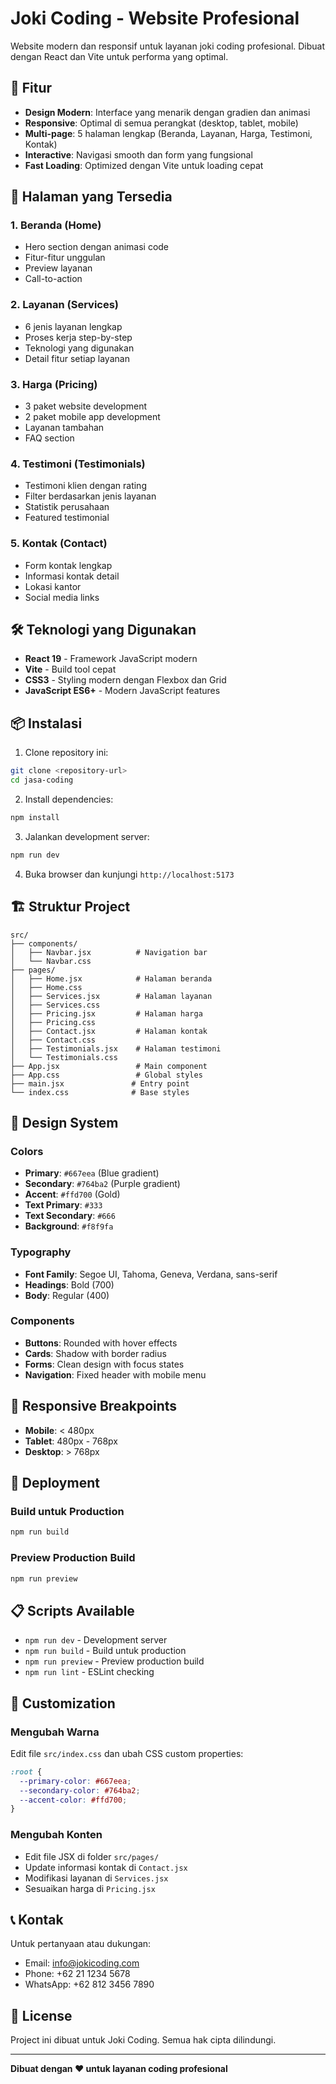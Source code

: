 # Joki Coding - Website Profesional

Website modern dan responsif untuk layanan joki coding profesional. Dibuat dengan React dan Vite untuk performa yang optimal.

## 🚀 Fitur

- **Design Modern**: Interface yang menarik dengan gradien dan animasi
- **Responsive**: Optimal di semua perangkat (desktop, tablet, mobile)
- **Multi-page**: 5 halaman lengkap (Beranda, Layanan, Harga, Testimoni, Kontak)
- **Interactive**: Navigasi smooth dan form yang fungsional
- **Fast Loading**: Optimized dengan Vite untuk loading cepat

## 📱 Halaman yang Tersedia

### 1. Beranda (Home)

- Hero section dengan animasi code
- Fitur-fitur unggulan
- Preview layanan
- Call-to-action

### 2. Layanan (Services)

- 6 jenis layanan lengkap
- Proses kerja step-by-step
- Teknologi yang digunakan
- Detail fitur setiap layanan

### 3. Harga (Pricing)

- 3 paket website development
- 2 paket mobile app development
- Layanan tambahan
- FAQ section

### 4. Testimoni (Testimonials)

- Testimoni klien dengan rating
- Filter berdasarkan jenis layanan
- Statistik perusahaan
- Featured testimonial

### 5. Kontak (Contact)

- Form kontak lengkap
- Informasi kontak detail
- Lokasi kantor
- Social media links

## 🛠️ Teknologi yang Digunakan

- **React 19** - Framework JavaScript modern
- **Vite** - Build tool cepat
- **CSS3** - Styling modern dengan Flexbox dan Grid
- **JavaScript ES6+** - Modern JavaScript features

## 📦 Instalasi

1. Clone repository ini:

```bash
git clone <repository-url>
cd jasa-coding
```

2. Install dependencies:

```bash
npm install
```

3. Jalankan development server:

```bash
npm run dev
```

4. Buka browser dan kunjungi `http://localhost:5173`

## 🏗️ Struktur Project

```
src/
├── components/
│   ├── Navbar.jsx          # Navigation bar
│   └── Navbar.css
├── pages/
│   ├── Home.jsx            # Halaman beranda
│   ├── Home.css
│   ├── Services.jsx        # Halaman layanan
│   ├── Services.css
│   ├── Pricing.jsx         # Halaman harga
│   ├── Pricing.css
│   ├── Contact.jsx         # Halaman kontak
│   ├── Contact.css
│   ├── Testimonials.jsx    # Halaman testimoni
│   └── Testimonials.css
├── App.jsx                 # Main component
├── App.css                 # Global styles
├── main.jsx               # Entry point
└── index.css              # Base styles
```

## 🎨 Design System

### Colors

- **Primary**: `#667eea` (Blue gradient)
- **Secondary**: `#764ba2` (Purple gradient)
- **Accent**: `#ffd700` (Gold)
- **Text Primary**: `#333`
- **Text Secondary**: `#666`
- **Background**: `#f8f9fa`

### Typography

- **Font Family**: Segoe UI, Tahoma, Geneva, Verdana, sans-serif
- **Headings**: Bold (700)
- **Body**: Regular (400)

### Components

- **Buttons**: Rounded with hover effects
- **Cards**: Shadow with border radius
- **Forms**: Clean design with focus states
- **Navigation**: Fixed header with mobile menu

## 📱 Responsive Breakpoints

- **Mobile**: < 480px
- **Tablet**: 480px - 768px
- **Desktop**: > 768px

## 🚀 Deployment

### Build untuk Production

```bash
npm run build
```

### Preview Production Build

```bash
npm run preview
```

## 📋 Scripts Available

- `npm run dev` - Development server
- `npm run build` - Build untuk production
- `npm run preview` - Preview production build
- `npm run lint` - ESLint checking

## 🔧 Customization

### Mengubah Warna

Edit file `src/index.css` dan ubah CSS custom properties:

```css
:root {
  --primary-color: #667eea;
  --secondary-color: #764ba2;
  --accent-color: #ffd700;
}
```

### Mengubah Konten

- Edit file JSX di folder `src/pages/`
- Update informasi kontak di `Contact.jsx`
- Modifikasi layanan di `Services.jsx`
- Sesuaikan harga di `Pricing.jsx`

## 📞 Kontak

Untuk pertanyaan atau dukungan:

- Email: info@jokicoding.com
- Phone: +62 21 1234 5678
- WhatsApp: +62 812 3456 7890

## 📄 License

Project ini dibuat untuk Joki Coding. Semua hak cipta dilindungi.

---

**Dibuat dengan ❤️ untuk layanan coding profesional**
